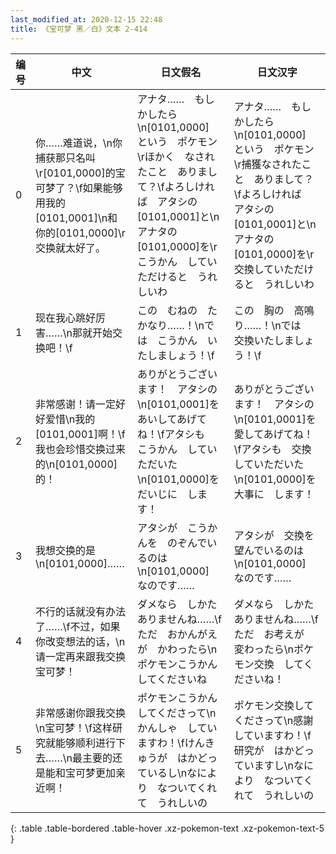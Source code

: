 ```yaml
---
last_modified_at: 2020-12-15 22:48
title: 《宝可梦 黑／白》文本 2-414
---
```

| 编号 | 中文 | 日文假名 | 日文汉字 |
| ---- | ---- | ---- | --- |
| 0 | 你……难道说，\n你捕获那只名叫\r[0101,0000]的宝可梦了？\f如果能够用我的[0101,0001]\n和你的[0101,0000]\r交换就太好了。 | アナタ……　もしかしたら\n[0101,0000]　という　ポケモン\rほかく　なされたこと　ありまして？\fよろしければ　アタシの　[0101,0001]と\nアナタの　[0101,0000]を\rこうかん　していただけると　うれしいわ | アナタ……　もしかしたら\n[0101,0000]　という　ポケモン\r捕獲なされたこと　ありまして？\fよろしければ　アタシの　[0101,0001]と\nアナタの　[0101,0000]を\r交換していただけると　うれしいわ |
| 1 | 现在我心跳好厉害……\n那就开始交换吧！\f | この　むねの　たかなり……！\nでは　こうかん　いたしましょう！\f | この　胸の　高鳴り……！\nでは　交換いたしましょう！\f |
| 2 | 非常感谢！请一定好好爱惜\n我的[0101,0001]啊！\f我也会珍惜交换过来的\n[0101,0000]的！ | ありがとうございます！　アタシの\n[0101,0001]を　あいしてあげてね！\fアタシも　こうかん　していただいた\n[0101,0000]を　だいじに　します！ | ありがとうございます！　アタシの\n[0101,0001]を　愛してあげてね！\fアタシも　交換していただいた\n[0101,0000]を　大事に　します！ |
| 3 | 我想交换的是\n[0101,0000]…… | アタシが　こうかんを　のぞんでいるのは\n[0101,0000]　なのです…… | アタシが　交換を　望んでいるのは\n[0101,0000]　なのです…… |
| 4 | 不行的话就没有办法了……\f不过，如果你改变想法的话，\n请一定再来跟我交换宝可梦！ | ダメなら　しかたありませんね……\fただ　おかんがえが　かわったら\nポケモンこうかん　してくださいね | ダメなら　しかたありませんね……\fただ　お考えが　変わったら\nポケモン交換　してくださいね！ |
| 5 | 非常感谢你跟我交换\n宝可梦！\f这样研究就能够顺利进行下去……\n最主要的还是能和宝可梦更加亲近啊！ | ポケモンこうかん　してくださって\nかんしゃ　していますわ！\fけんきゅうが　はかどっているし\nなにより　なついてくれて　うれしいの | ポケモン交換してくださって\n感謝していますわ！\f研究が　はかどっていますし\nなにより　なついてくれて　うれしいの |
{: .table .table-bordered .table-hover .xz-pokemon-text .xz-pokemon-text-5 }